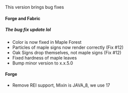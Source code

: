 This version brings bug fixes

#### Forge and Fabric
##### The bug fix update lol
- Color is now fixed in Maple Forest
- Particles of maple signs now render correctly (Fix #12)
- Oak Signs drop themselves, not maple signs (Fix #12)
- Fixed hardness of maple leaves
- Bump minor version to x.x.5.0

#### Forge
- Remove REI support, Mixin is JAVA_8, we use 17